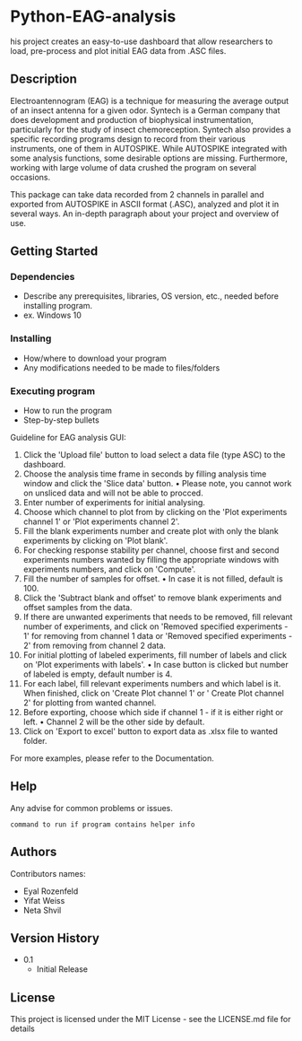# Python-EAG-analysis

his project creates an easy-to-use dashboard that allow researchers to load, pre-process and plot initial EAG data from .ASC files.

## Description

Electroantennogram (EAG) is a technique for measuring the average output of an insect antenna for a given odor.
Syntech is a German company that does development and production of biophysical instrumentation, particularly for the study of insect chemoreception.
Syntech also provides a specific recording programs design to record from their various instruments, one of them in AUTOSPIKE.
While AUTOSPIKE integrated with some analysis functions, some desirable options are missing.
Furthermore, working with large volume of data crushed the program on several occasions.

This package can take data recorded from 2 channels in parallel and exported from AUTOSPIKE in ASCII format (.ASC), analyzed and plot it in several ways.
An in-depth paragraph about your project and overview of use.

## Getting Started

### Dependencies

* Describe any prerequisites, libraries, OS version, etc., needed before installing program.
* ex. Windows 10

### Installing

* How/where to download your program
* Any modifications needed to be made to files/folders

### Executing program

* How to run the program
* Step-by-step bullets

Guideline for EAG analysis GUI:

1.	Click the 'Upload file' button to load select a data file (type ASC) to the dashboard.
2.	Choose the analysis time frame in seconds by filling analysis time window and click the 'Slice data' button. 
•	Please note, you cannot work on unsliced data and will not be able to procced. 
3.	Enter number of experiments for initial analysing. 
4.	Choose which channel to plot from by clicking on the 'Plot experiments channel 1' or 'Plot experiments channel 2'.
5.	Fill the blank experiments number and create plot with only the blank experiments by clicking on 'Plot blank'.
6.	For checking response stability per channel, choose first and second experiments numbers wanted by filling the appropriate windows with experiments numbers, and click on 'Compute'.
7.	Fill the number of samples for offset.
•	In case it is not filled, default is 100.
8.	Click the 'Subtract blank and offset' to remove blank experiments and offset samples from the data.
9.	If there are unwanted experiments that needs to be removed, fill relevant number of experiments, and click on 'Removed specified experiments - 1' for removing from channel 1 data or 'Removed specified experiments - 2' from removing from channel 2 data. 
10.	For initial plotting of labeled experiments, fill number of labels and click on 'Plot experiments with labels'.
•	In case button is clicked but number of labeled is empty, default number is 4.
11.	 For each label, fill relevant experiments numbers and which label is it. When finished, click on 'Create Plot channel 1' or ' Create Plot channel 2' for plotting from wanted channel.
12.	Before exporting, choose which side if channel 1 - if it is either right or left.
•	Channel 2 will be the other side by default.  
13.	Click on 'Export to excel' button to export data as .xlsx file to wanted folder.

For more examples, please refer to the Documentation.

## Help

Any advise for common problems or issues.
```
command to run if program contains helper info
```

## Authors

Contributors names:

* Eyal Rozenfeld
* Yifat Weiss
* Neta Shvil




## Version History

* 0.1
    * Initial Release

## License

This project is licensed under the MIT License - see the LICENSE.md file for details
